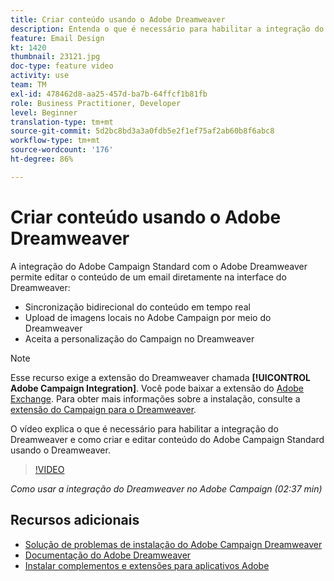 ```yaml
---
title: Criar conteúdo usando o Adobe Dreamweaver
description: Entenda o que é necessário para habilitar a integração do Dreamweaver e como criar e editar conteúdo para o Adobe Campaign Standard usando o Dreamweaver.
feature: Email Design
kt: 1420
thumbnail: 23121.jpg
doc-type: feature video
activity: use
team: TM
exl-id: 478462d8-aa25-457d-ba7b-64ffcf1b81fb
role: Business Practitioner, Developer
level: Beginner
translation-type: tm+mt
source-git-commit: 5d2bc8bd3a3a0fdb5e2f1ef75af2ab60b8f6abc8
workflow-type: tm+mt
source-wordcount: '176'
ht-degree: 86%

---
```


# Criar conteúdo usando o Adobe Dreamweaver

A integração do Adobe Campaign Standard com o Adobe Dreamweaver permite editar o conteúdo de um email diretamente na interface do Dreamweaver:

* Sincronização bidirecional do conteúdo em tempo real
* Upload de imagens locais no Adobe Campaign por meio do Dreamweaver
* Aceita a personalização do Campaign no Dreamweaver

>[!NOTE]
>
>Esse recurso exige a extensão do Dreamweaver chamada **[!UICONTROL Adobe Campaign Integration]**. Você pode baixar a extensão do [Adobe Exchange](https://exchange.adobe.com/creativecloud.html#search). Para obter mais informações sobre a instalação, consulte a [extensão do Campaign para o Dreamweaver](https://helpx.adobe.com/br/dreamweaver/using/working-with-dreamweaver-and-campaign.html).

O vídeo explica o que é necessário para habilitar a integração do Dreamweaver e como criar e editar conteúdo do Adobe Campaign Standard usando o Dreamweaver.

>[!VIDEO](https://video.tv.adobe.com/v/23121?quality=12)

*Como usar a integração do Dreamweaver no Adobe Campaign (02:37 min)*

## Recursos adicionais

* [Solução de problemas de instalação do Adobe Campaign Dreamweaver](https://helpx.adobe.com/br/dreamweaver/kb/dreamweaver-campaign-integration-issue.html)
* [Documentação do Adobe Dreamweaver](https://helpx.adobe.com/dreamweaver/using/working-with-dreamweaver-and-campaign.html)
* [Instalar complementos e extensões para aplicativos Adobe](https://helpx.adobe.com/br/creative-cloud/kb/installingextensionsandaddons.html)
